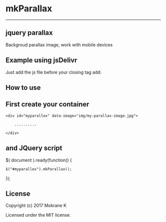# mkParallax
-------

jquery parallax
---

Backgroud parallax image, work with mobile devices 

Example using jsDelivr
----

Just add the js file before your closing <body> tag add:
 
 <script type="text/javascript" src="js/mkParallax.js"></script>
 
How to use 
--
First create your container
-
    <div id="myparallex" data-image="img/my-parallax-image.jpg">
		
        ..........
				
    </div>
    
and JQuery script
-
  $( document ).ready(function() {
	
    $("#myparallex").mkParallax();
		
  });
	
License
-
Copyright (c) 2017 Mokrane K

Licensed under the MIT license.
